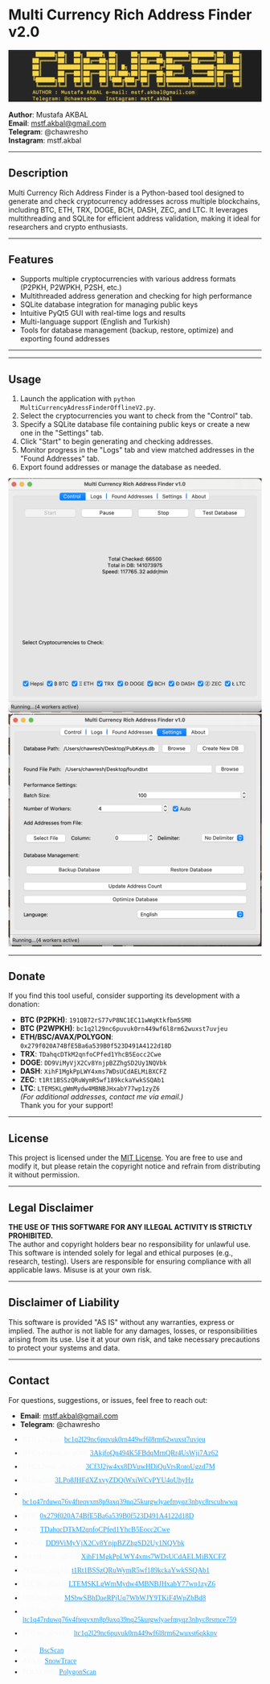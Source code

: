 # Multi Currency Rich Address Finder v2.0

![Uygulama Ekran Görüntüsü](https://github.com/chawresh/Multi-Currency-Rich-Address-Finder-v2.0/blob/5baa205d0ca9a68da0ca8098e27cdc76cb66b0da/3.png)

**Author**: Mustafa AKBAL  
**Email**: mstf.akbal@gmail.com  
**Telegram**: @chawresho  
**Instagram**: mstf.akbal  


---

## Description
Multi Currency Rich Address Finder is a Python-based tool designed to generate and check cryptocurrency addresses across multiple blockchains, including BTC, ETH, TRX, DOGE, BCH, DASH, ZEC, and LTC. It leverages multithreading and SQLite for efficient address validation, making it ideal for researchers and crypto enthusiasts.

---

## Features
- Supports multiple cryptocurrencies with various address formats (P2PKH, P2WPKH, P2SH, etc.)
- Multithreaded address generation and checking for high performance
- SQLite database integration for managing public keys
- Intuitive PyQt5 GUI with real-time logs and results
- Multi-language support (English and Turkish)
- Tools for database management (backup, restore, optimize) and exporting found addresses

---


---

## Usage
1. Launch the application with `python MultiCurrencyAdressFinderOfflineV2.py`.
2. Select the cryptocurrencies you want to check from the "Control" tab.
3. Specify a SQLite database file containing public keys or create a new one in the "Settings" tab.
4. Click "Start" to begin generating and checking addresses.
5. Monitor progress in the "Logs" tab and view matched addresses in the "Found Addresses" tab.
6. Export found addresses or manage the database as needed.

![Uygulama Ekran Görüntüsü](https://github.com/chawresh/Multi-Currency-Rich-Address-Finder-v2.0/blob/9f9ed8a6e889a106a38a69bca5d2256d4a239e7b/1.png)
![Uygulama Ekran Görüntüsü](https://github.com/chawresh/Multi-Currency-Rich-Address-Finder-v2.0/blob/fb16a750a9273e9225a2a3c0df08f6913a5af333/2.png)

---

## Donate
If you find this tool useful, consider supporting its development with a donation:  
- **BTC (P2PKH)**: `191QB72rS77vP8NC1EC11wWqKtkfbm5SM8`  
- **BTC (P2WPKH)**: `bc1q2l29nc6puvuk0rn449wf6l8rm62wuxst7uvjeu`  
- **ETH/BSC/AVAX/POLYGON**: `0x279f020A74BfE5Ba6a539B0f523D491A4122d18D`  
- **TRX**: `TDahqcDTkM2qnfoCPfed1YhcB5Eocc2Cwe`  
- **DOGE**: `DD9ViMyVjX2Cv8YnjpBZZhgSD2Uy1NQVbk`  
- **DASH**: `XihF1MgkPpLWY4xms7WDsUCdAELMiBXCFZ`  
- **ZEC**: `t1Rt1BSSzQRuWymR5wf189kckaYwkSSQAb1`  
- **LTC**: `LTEMSKLgWmMydw4MBNBJHxabY77wp1zyZ6`  
*(For additional addresses, contact me via email.)*  
Thank you for your support!

---

## License
This project is licensed under the [MIT License](LICENSE). You are free to use and modify it, but please retain the copyright notice and refrain from distributing it without permission.

---

## Legal Disclaimer
**THE USE OF THIS SOFTWARE FOR ANY ILLEGAL ACTIVITY IS STRICTLY PROHIBITED.**  
The author and copyright holders bear no responsibility for unlawful use. This software is intended solely for legal and ethical purposes (e.g., research, testing). Users are responsible for ensuring compliance with all applicable laws. Misuse is at your own risk.

---

## Disclaimer of Liability
This software is provided "AS IS" without any warranties, express or implied. The author is not liable for any damages, losses, or responsibilities arising from its use. Use it at your own risk, and take necessary precautions to protect your systems and data.

---

## Contact
For questions, suggestions, or issues, feel free to reach out:  
- **Email**: mstf.akbal@gmail.com  
- **Telegram**: @chawresho  




<ul dir="ltr" style="display: block; padding-inline-start: 2em; margin-block: 0px 1.25em;"><li style="font-family: TwitterChirp, System; margin-top: 0px;"><div dir="ltr" class="css-146c3p1 r-bcqeeo r-1ttztb7 r-qvutc0 r-37j5jr r-a023e6 r-rjixqe r-16dba41" style="color: rgb(247, 249, 249);"><span class="css-1jxf684 r-bcqeeo r-1ttztb7 r-qvutc0 r-poiln3 r-b88u0q r-a8ghvy"><span class="css-1jxf684 r-bcqeeo r-1ttztb7 r-qvutc0 r-poiln3"><span class="css-1jxf684 r-bcqeeo r-1ttztb7 r-qvutc0 r-poiln3 r-a8ghvy"><span class="css-1jxf684 r-bcqeeo r-1ttztb7 r-qvutc0 r-poiln3">BTC p2wpkh</span></span></span></span><span class="css-1jxf684 r-bcqeeo r-1ttztb7 r-qvutc0 r-poiln3 r-a8ghvy"><span class="css-1jxf684 r-bcqeeo r-1ttztb7 r-qvutc0 r-poiln3">: </span></span><a href="https://blockchair.com/bitcoin/address/bc1q2l29nc6puvuk0rn449wf6l8rm62wuxst7uvjeu" rel="noopener noreferrer nofollow" target="_blank" role="link" class="css-1jxf684 r-bcqeeo r-1ttztb7 r-qvutc0 r-poiln3 r-1loqt21" style="color: rgb(29, 155, 240);"><span class="css-1jxf684 r-bcqeeo r-1ttztb7 r-qvutc0 r-poiln3">bc1q2l29nc6puvuk0rn449wf6l8rm62wuxst7uvjeu</span></a><span class="css-1jxf684 r-bcqeeo r-1ttztb7 r-qvutc0 r-poiln3 r-a8ghvy"><span class="css-1jxf684 r-bcqeeo r-1ttztb7 r-qvutc0 r-poiln3">  </span></span></div></li><li style="font-family: TwitterChirp, System; margin-top: 0.8em;"><div dir="ltr" class="css-146c3p1 r-bcqeeo r-1ttztb7 r-qvutc0 r-37j5jr r-a023e6 r-rjixqe r-16dba41" style="color: rgb(247, 249, 249);"><span class="css-1jxf684 r-bcqeeo r-1ttztb7 r-qvutc0 r-poiln3 r-b88u0q r-a8ghvy"><span class="css-1jxf684 r-bcqeeo r-1ttztb7 r-qvutc0 r-poiln3"><span class="css-1jxf684 r-bcqeeo r-1ttztb7 r-qvutc0 r-poiln3 r-a8ghvy"><span class="css-1jxf684 r-bcqeeo r-1ttztb7 r-qvutc0 r-poiln3">BTC p2wpkh_in_p2sh</span></span></span></span><span class="css-1jxf684 r-bcqeeo r-1ttztb7 r-qvutc0 r-poiln3 r-a8ghvy"><span class="css-1jxf684 r-bcqeeo r-1ttztb7 r-qvutc0 r-poiln3">: </span></span><a href="https://blockchair.com/bitcoin/address/3AkjfoQn494K5FBdqMrnQRr4UsWji7Az62" rel="noopener noreferrer nofollow" target="_blank" role="link" class="css-1jxf684 r-bcqeeo r-1ttztb7 r-qvutc0 r-poiln3 r-1loqt21" style="color: rgb(29, 155, 240);"><span class="css-1jxf684 r-bcqeeo r-1ttztb7 r-qvutc0 r-poiln3">3AkjfoQn494K5FBdqMrnQRr4UsWji7Az62</span></a><span class="css-1jxf684 r-bcqeeo r-1ttztb7 r-qvutc0 r-poiln3 r-a8ghvy"><span class="css-1jxf684 r-bcqeeo r-1ttztb7 r-qvutc0 r-poiln3">  </span></span></div></li><li style="font-family: TwitterChirp, System; margin-top: 0.8em;"><div dir="ltr" class="css-146c3p1 r-bcqeeo r-1ttztb7 r-qvutc0 r-37j5jr r-a023e6 r-rjixqe r-16dba41" style="color: rgb(247, 249, 249);"><span class="css-1jxf684 r-bcqeeo r-1ttztb7 r-qvutc0 r-poiln3 r-b88u0q r-a8ghvy"><span class="css-1jxf684 r-bcqeeo r-1ttztb7 r-qvutc0 r-poiln3"><span class="css-1jxf684 r-bcqeeo r-1ttztb7 r-qvutc0 r-poiln3 r-a8ghvy"><span class="css-1jxf684 r-bcqeeo r-1ttztb7 r-qvutc0 r-poiln3">BTC p2wsh_in_p2sh</span></span></span></span><span class="css-1jxf684 r-bcqeeo r-1ttztb7 r-qvutc0 r-poiln3 r-a8ghvy"><span class="css-1jxf684 r-bcqeeo r-1ttztb7 r-qvutc0 r-poiln3">: </span></span><a href="https://blockchair.com/bitcoin/address/3Cf3J2jw4xx8DVuwHDiQuVrsRoroUgzd7M" rel="noopener noreferrer nofollow" target="_blank" role="link" class="css-1jxf684 r-bcqeeo r-1ttztb7 r-qvutc0 r-poiln3 r-1loqt21" style="color: rgb(29, 155, 240);"><span class="css-1jxf684 r-bcqeeo r-1ttztb7 r-qvutc0 r-poiln3">3Cf3J2jw4xx8DVuwHDiQuVrsRoroUgzd7M</span></a><span class="css-1jxf684 r-bcqeeo r-1ttztb7 r-qvutc0 r-poiln3 r-a8ghvy"><span class="css-1jxf684 r-bcqeeo r-1ttztb7 r-qvutc0 r-poiln3">  </span></span></div></li><li style="font-family: TwitterChirp, System; margin-top: 0.8em;"><div dir="ltr" class="css-146c3p1 r-bcqeeo r-1ttztb7 r-qvutc0 r-37j5jr r-a023e6 r-rjixqe r-16dba41" style="color: rgb(247, 249, 249);"><span class="css-1jxf684 r-bcqeeo r-1ttztb7 r-qvutc0 r-poiln3 r-b88u0q r-a8ghvy"><span class="css-1jxf684 r-bcqeeo r-1ttztb7 r-qvutc0 r-poiln3"><span class="css-1jxf684 r-bcqeeo r-1ttztb7 r-qvutc0 r-poiln3 r-a8ghvy"><span class="css-1jxf684 r-bcqeeo r-1ttztb7 r-qvutc0 r-poiln3">BTC p2sh</span></span></span></span><span class="css-1jxf684 r-bcqeeo r-1ttztb7 r-qvutc0 r-poiln3 r-a8ghvy"><span class="css-1jxf684 r-bcqeeo r-1ttztb7 r-qvutc0 r-poiln3">: </span></span><a href="https://blockchair.com/bitcoin/address/3LPo8JHFdXZxvyZDQiWxiWCvPYU4oUhyHz" rel="noopener noreferrer nofollow" target="_blank" role="link" class="css-1jxf684 r-bcqeeo r-1ttztb7 r-qvutc0 r-poiln3 r-1loqt21" style="color: rgb(29, 155, 240);"><span class="css-1jxf684 r-bcqeeo r-1ttztb7 r-qvutc0 r-poiln3">3LPo8JHFdXZxvyZDQiWxiWCvPYU4oUhyHz</span></a><span class="css-1jxf684 r-bcqeeo r-1ttztb7 r-qvutc0 r-poiln3 r-a8ghvy"><span class="css-1jxf684 r-bcqeeo r-1ttztb7 r-qvutc0 r-poiln3">  </span></span></div></li><li style="font-family: TwitterChirp, System; margin-top: 0.8em;"><div dir="ltr" class="css-146c3p1 r-bcqeeo r-1ttztb7 r-qvutc0 r-37j5jr r-a023e6 r-rjixqe r-16dba41" style="color: rgb(247, 249, 249);"><span class="css-1jxf684 r-bcqeeo r-1ttztb7 r-qvutc0 r-poiln3 r-b88u0q r-a8ghvy"><span class="css-1jxf684 r-bcqeeo r-1ttztb7 r-qvutc0 r-poiln3"><span class="css-1jxf684 r-bcqeeo r-1ttztb7 r-qvutc0 r-poiln3 r-a8ghvy"><span class="css-1jxf684 r-bcqeeo r-1ttztb7 r-qvutc0 r-poiln3">BTC p2wsh</span></span></span></span><span class="css-1jxf684 r-bcqeeo r-1ttztb7 r-qvutc0 r-poiln3 r-a8ghvy"><span class="css-1jxf684 r-bcqeeo r-1ttztb7 r-qvutc0 r-poiln3">: </span></span><a href="https://blockchair.com/bitcoin/address/bc1q47rduwq76v4fteqvxm8p9axq39nq25kurgwlyaefmyqz3nhyc8rscuhwwq" rel="noopener noreferrer nofollow" target="_blank" role="link" class="css-1jxf684 r-bcqeeo r-1ttztb7 r-qvutc0 r-poiln3 r-1loqt21" style="color: rgb(29, 155, 240);"><span class="css-1jxf684 r-bcqeeo r-1ttztb7 r-qvutc0 r-poiln3">bc1q47rduwq76v4fteqvxm8p9axq39nq25kurgwlyaefmyqz3nhyc8rscuhwwq</span></a><span class="css-1jxf684 r-bcqeeo r-1ttztb7 r-qvutc0 r-poiln3 r-a8ghvy"><span class="css-1jxf684 r-bcqeeo r-1ttztb7 r-qvutc0 r-poiln3">  </span></span></div></li><li style="font-family: TwitterChirp, System; margin-top: 0.8em;"><div dir="ltr" class="css-146c3p1 r-bcqeeo r-1ttztb7 r-qvutc0 r-37j5jr r-a023e6 r-rjixqe r-16dba41" style="color: rgb(247, 249, 249);"><span class="css-1jxf684 r-bcqeeo r-1ttztb7 r-qvutc0 r-poiln3 r-b88u0q r-a8ghvy"><span class="css-1jxf684 r-bcqeeo r-1ttztb7 r-qvutc0 r-poiln3"><span class="css-1jxf684 r-bcqeeo r-1ttztb7 r-qvutc0 r-poiln3 r-a8ghvy"><span class="css-1jxf684 r-bcqeeo r-1ttztb7 r-qvutc0 r-poiln3">ETH</span></span></span></span><span class="css-1jxf684 r-bcqeeo r-1ttztb7 r-qvutc0 r-poiln3 r-a8ghvy"><span class="css-1jxf684 r-bcqeeo r-1ttztb7 r-qvutc0 r-poiln3">: </span></span><a href="https://etherscan.io/address/0x279f020A74BfE5Ba6a539B0f523D491A4122d18D" rel="noopener noreferrer nofollow" target="_blank" role="link" class="css-1jxf684 r-bcqeeo r-1ttztb7 r-qvutc0 r-poiln3 r-1loqt21" style="color: rgb(29, 155, 240);"><span class="css-1jxf684 r-bcqeeo r-1ttztb7 r-qvutc0 r-poiln3">0x279f020A74BfE5Ba6a539B0f523D491A4122d18D</span></a><span class="css-1jxf684 r-bcqeeo r-1ttztb7 r-qvutc0 r-poiln3 r-a8ghvy"><span class="css-1jxf684 r-bcqeeo r-1ttztb7 r-qvutc0 r-poiln3"></span></span></div></li><li style="font-family: TwitterChirp, System; margin-top: 0.8em;"><div dir="ltr" class="css-146c3p1 r-bcqeeo r-1ttztb7 r-qvutc0 r-37j5jr r-a023e6 r-rjixqe r-16dba41" style="color: rgb(247, 249, 249);"><span class="css-1jxf684 r-bcqeeo r-1ttztb7 r-qvutc0 r-poiln3 r-b88u0q r-a8ghvy"><span class="css-1jxf684 r-bcqeeo r-1ttztb7 r-qvutc0 r-poiln3"><span class="css-1jxf684 r-bcqeeo r-1ttztb7 r-qvutc0 r-poiln3 r-a8ghvy"><span class="css-1jxf684 r-bcqeeo r-1ttztb7 r-qvutc0 r-poiln3">TRX</span></span></span></span><span class="css-1jxf684 r-bcqeeo r-1ttztb7 r-qvutc0 r-poiln3 r-a8ghvy"><span class="css-1jxf684 r-bcqeeo r-1ttztb7 r-qvutc0 r-poiln3">: </span></span><a href="https://tronscan.org/#/address/TDahqcDTkM2qnfoCPfed1YhcB5Eocc2Cwe" rel="noopener noreferrer nofollow" target="_blank" role="link" class="css-1jxf684 r-bcqeeo r-1ttztb7 r-qvutc0 r-poiln3 r-1loqt21" style="color: rgb(29, 155, 240);"><span class="css-1jxf684 r-bcqeeo r-1ttztb7 r-qvutc0 r-poiln3">TDahqcDTkM2qnfoCPfed1YhcB5Eocc2Cwe</span></a><span class="css-1jxf684 r-bcqeeo r-1ttztb7 r-qvutc0 r-poiln3 r-a8ghvy"><span class="css-1jxf684 r-bcqeeo r-1ttztb7 r-qvutc0 r-poiln3">  </span></span></div></li><li style="font-family: TwitterChirp, System; margin-top: 0.8em;"><div dir="ltr" class="css-146c3p1 r-bcqeeo r-1ttztb7 r-qvutc0 r-37j5jr r-a023e6 r-rjixqe r-16dba41" style="color: rgb(247, 249, 249);"><span class="css-1jxf684 r-bcqeeo r-1ttztb7 r-qvutc0 r-poiln3 r-b88u0q r-a8ghvy"><span class="css-1jxf684 r-bcqeeo r-1ttztb7 r-qvutc0 r-poiln3"><span class="css-1jxf684 r-bcqeeo r-1ttztb7 r-qvutc0 r-poiln3 r-a8ghvy"><span class="css-1jxf684 r-bcqeeo r-1ttztb7 r-qvutc0 r-poiln3">DOGE</span></span></span></span><span class="css-1jxf684 r-bcqeeo r-1ttztb7 r-qvutc0 r-poiln3 r-a8ghvy"><span class="css-1jxf684 r-bcqeeo r-1ttztb7 r-qvutc0 r-poiln3">: </span></span><a href="https://dogechain.info/address/DD9ViMyVjX2Cv8YnjpBZZhgSD2Uy1NQVbk" rel="noopener noreferrer nofollow" target="_blank" role="link" class="css-1jxf684 r-bcqeeo r-1ttztb7 r-qvutc0 r-poiln3 r-1loqt21" style="color: rgb(29, 155, 240);"><span class="css-1jxf684 r-bcqeeo r-1ttztb7 r-qvutc0 r-poiln3">DD9ViMyVjX2Cv8YnjpBZZhgSD2Uy1NQVbk</span></a><span class="css-1jxf684 r-bcqeeo r-1ttztb7 r-qvutc0 r-poiln3 r-a8ghvy"><span class="css-1jxf684 r-bcqeeo r-1ttztb7 r-qvutc0 r-poiln3">  </span></span></div></li><li style="font-family: TwitterChirp, System; margin-top: 0.8em;"><div dir="ltr" class="css-146c3p1 r-bcqeeo r-1ttztb7 r-qvutc0 r-37j5jr r-a023e6 r-rjixqe r-16dba41" style="color: rgb(247, 249, 249);"><span class="css-1jxf684 r-bcqeeo r-1ttztb7 r-qvutc0 r-poiln3 r-b88u0q r-a8ghvy"><span class="css-1jxf684 r-bcqeeo r-1ttztb7 r-qvutc0 r-poiln3"><span class="css-1jxf684 r-bcqeeo r-1ttztb7 r-qvutc0 r-poiln3 r-a8ghvy"><span class="css-1jxf684 r-bcqeeo r-1ttztb7 r-qvutc0 r-poiln3">DASH dash_p2pkh</span></span></span></span><span class="css-1jxf684 r-bcqeeo r-1ttztb7 r-qvutc0 r-poiln3 r-a8ghvy"><span class="css-1jxf684 r-bcqeeo r-1ttztb7 r-qvutc0 r-poiln3">: </span></span><a href="https://chainz.cryptoid.info/dash/address.dws?XihF1MgkPpLWY4xms7WDsUCdAELMiBXCFZ.htm" rel="noopener noreferrer nofollow" target="_blank" role="link" class="css-1jxf684 r-bcqeeo r-1ttztb7 r-qvutc0 r-poiln3 r-1loqt21" style="color: rgb(29, 155, 240);"><span class="css-1jxf684 r-bcqeeo r-1ttztb7 r-qvutc0 r-poiln3">XihF1MgkPpLWY4xms7WDsUCdAELMiBXCFZ</span></a><span class="css-1jxf684 r-bcqeeo r-1ttztb7 r-qvutc0 r-poiln3 r-a8ghvy"><span class="css-1jxf684 r-bcqeeo r-1ttztb7 r-qvutc0 r-poiln3">  </span></span></div></li><li style="font-family: TwitterChirp, System; margin-top: 0.8em;"><div dir="ltr" class="css-146c3p1 r-bcqeeo r-1ttztb7 r-qvutc0 r-37j5jr r-a023e6 r-rjixqe r-16dba41" style="color: rgb(247, 249, 249);"><span class="css-1jxf684 r-bcqeeo r-1ttztb7 r-qvutc0 r-poiln3 r-b88u0q r-a8ghvy"><span class="css-1jxf684 r-bcqeeo r-1ttztb7 r-qvutc0 r-poiln3"><span class="css-1jxf684 r-bcqeeo r-1ttztb7 r-qvutc0 r-poiln3 r-a8ghvy"><span class="css-1jxf684 r-bcqeeo r-1ttztb7 r-qvutc0 r-poiln3">ZEC zec_p2pkh</span></span></span></span><span class="css-1jxf684 r-bcqeeo r-1ttztb7 r-qvutc0 r-poiln3 r-a8ghvy"><span class="css-1jxf684 r-bcqeeo r-1ttztb7 r-qvutc0 r-poiln3">: </span></span><a href="https://zcha.in/address/t1Rt1BSSzQRuWymR5wf189kckaYwkSSQAb1" rel="noopener noreferrer nofollow" target="_blank" role="link" class="css-1jxf684 r-bcqeeo r-1ttztb7 r-qvutc0 r-poiln3 r-1loqt21" style="color: rgb(29, 155, 240);"><span class="css-1jxf684 r-bcqeeo r-1ttztb7 r-qvutc0 r-poiln3">t1Rt1BSSzQRuWymR5wf189kckaYwkSSQAb1</span></a><span class="css-1jxf684 r-bcqeeo r-1ttztb7 r-qvutc0 r-poiln3 r-a8ghvy"><span class="css-1jxf684 r-bcqeeo r-1ttztb7 r-qvutc0 r-poiln3">  </span></span></div></li><li style="font-family: TwitterChirp, System; margin-top: 0.8em;"><div dir="ltr" class="css-146c3p1 r-bcqeeo r-1ttztb7 r-qvutc0 r-37j5jr r-a023e6 r-rjixqe r-16dba41" style="color: rgb(247, 249, 249);"><span class="css-1jxf684 r-bcqeeo r-1ttztb7 r-qvutc0 r-poiln3 r-b88u0q r-a8ghvy"><span class="css-1jxf684 r-bcqeeo r-1ttztb7 r-qvutc0 r-poiln3"><span class="css-1jxf684 r-bcqeeo r-1ttztb7 r-qvutc0 r-poiln3 r-a8ghvy"><span class="css-1jxf684 r-bcqeeo r-1ttztb7 r-qvutc0 r-poiln3">LTC ltc_p2pkh</span></span></span></span><span class="css-1jxf684 r-bcqeeo r-1ttztb7 r-qvutc0 r-poiln3 r-a8ghvy"><span class="css-1jxf684 r-bcqeeo r-1ttztb7 r-qvutc0 r-poiln3">: </span></span><a href="https://blockchair.com/litecoin/address/LTEMSKLgWmMydw4MBNBJHxabY77wp1zyZ6" rel="noopener noreferrer nofollow" target="_blank" role="link" class="css-1jxf684 r-bcqeeo r-1ttztb7 r-qvutc0 r-poiln3 r-1loqt21" style="color: rgb(29, 155, 240);"><span class="css-1jxf684 r-bcqeeo r-1ttztb7 r-qvutc0 r-poiln3">LTEMSKLgWmMydw4MBNBJHxabY77wp1zyZ6</span></a><span class="css-1jxf684 r-bcqeeo r-1ttztb7 r-qvutc0 r-poiln3 r-a8ghvy"><span class="css-1jxf684 r-bcqeeo r-1ttztb7 r-qvutc0 r-poiln3">  </span></span></div></li><li style="font-family: TwitterChirp, System; margin-top: 0.8em;"><div dir="ltr" class="css-146c3p1 r-bcqeeo r-1ttztb7 r-qvutc0 r-37j5jr r-a023e6 r-rjixqe r-16dba41" style="color: rgb(247, 249, 249);"><span class="css-1jxf684 r-bcqeeo r-1ttztb7 r-qvutc0 r-poiln3 r-b88u0q r-a8ghvy"><span class="css-1jxf684 r-bcqeeo r-1ttztb7 r-qvutc0 r-poiln3"><span class="css-1jxf684 r-bcqeeo r-1ttztb7 r-qvutc0 r-poiln3 r-a8ghvy"><span class="css-1jxf684 r-bcqeeo r-1ttztb7 r-qvutc0 r-poiln3">LTC ltc_p2sh</span></span></span></span><span class="css-1jxf684 r-bcqeeo r-1ttztb7 r-qvutc0 r-poiln3 r-a8ghvy"><span class="css-1jxf684 r-bcqeeo r-1ttztb7 r-qvutc0 r-poiln3">: </span></span><a href="https://blockchair.com/litecoin/address/MSbwSBhDaeRPjUq7WbWJY9TKiF4WpZbBd8" rel="noopener noreferrer nofollow" target="_blank" role="link" class="css-1jxf684 r-bcqeeo r-1ttztb7 r-qvutc0 r-poiln3 r-1loqt21" style="color: rgb(29, 155, 240);"><span class="css-1jxf684 r-bcqeeo r-1ttztb7 r-qvutc0 r-poiln3">MSbwSBhDaeRPjUq7WbWJY9TKiF4WpZbBd8</span></a><span class="css-1jxf684 r-bcqeeo r-1ttztb7 r-qvutc0 r-poiln3 r-a8ghvy"><span class="css-1jxf684 r-bcqeeo r-1ttztb7 r-qvutc0 r-poiln3">  </span></span></div></li><li style="font-family: TwitterChirp, System; margin-top: 0.8em;"><div dir="ltr" class="css-146c3p1 r-bcqeeo r-1ttztb7 r-qvutc0 r-37j5jr r-a023e6 r-rjixqe r-16dba41" style="color: rgb(247, 249, 249);"><span class="css-1jxf684 r-bcqeeo r-1ttztb7 r-qvutc0 r-poiln3 r-b88u0q r-a8ghvy"><span class="css-1jxf684 r-bcqeeo r-1ttztb7 r-qvutc0 r-poiln3"><span class="css-1jxf684 r-bcqeeo r-1ttztb7 r-qvutc0 r-poiln3 r-a8ghvy"><span class="css-1jxf684 r-bcqeeo r-1ttztb7 r-qvutc0 r-poiln3">LTC ltc_p2wsh</span></span></span></span><span class="css-1jxf684 r-bcqeeo r-1ttztb7 r-qvutc0 r-poiln3 r-a8ghvy"><span class="css-1jxf684 r-bcqeeo r-1ttztb7 r-qvutc0 r-poiln3">: </span></span><a href="https://blockchair.com/litecoin/address/ltc1q47rduwq76v4fteqvxm8p9axq39nq25kurgwlyaefmyqz3nhyc8rsmce759" rel="noopener noreferrer nofollow" target="_blank" role="link" class="css-1jxf684 r-bcqeeo r-1ttztb7 r-qvutc0 r-poiln3 r-1loqt21" style="color: rgb(29, 155, 240);"><span class="css-1jxf684 r-bcqeeo r-1ttztb7 r-qvutc0 r-poiln3">ltc1q47rduwq76v4fteqvxm8p9axq39nq25kurgwlyaefmyqz3nhyc8rsmce759</span></a><span class="css-1jxf684 r-bcqeeo r-1ttztb7 r-qvutc0 r-poiln3 r-a8ghvy"><span class="css-1jxf684 r-bcqeeo r-1ttztb7 r-qvutc0 r-poiln3">  </span></span></div></li><li style="font-family: TwitterChirp, System; margin-top: 0.8em;"><div dir="ltr" class="css-146c3p1 r-bcqeeo r-1ttztb7 r-qvutc0 r-37j5jr r-a023e6 r-rjixqe r-16dba41" style="color: rgb(247, 249, 249);"><span class="css-1jxf684 r-bcqeeo r-1ttztb7 r-qvutc0 r-poiln3 r-b88u0q r-a8ghvy"><span class="css-1jxf684 r-bcqeeo r-1ttztb7 r-qvutc0 r-poiln3"><span class="css-1jxf684 r-bcqeeo r-1ttztb7 r-qvutc0 r-poiln3 r-a8ghvy"><span class="css-1jxf684 r-bcqeeo r-1ttztb7 r-qvutc0 r-poiln3">LTC ltc_p2wpkh</span></span></span></span><span class="css-1jxf684 r-bcqeeo r-1ttztb7 r-qvutc0 r-poiln3 r-a8ghvy"><span class="css-1jxf684 r-bcqeeo r-1ttztb7 r-qvutc0 r-poiln3">: </span></span><a href="https://blockchair.com/litecoin/address/ltc1q2l29nc6puvuk0rn449wf6l8rm62wuxst6qkkpv" rel="noopener noreferrer nofollow" target="_blank" role="link" class="css-1jxf684 r-bcqeeo r-1ttztb7 r-qvutc0 r-poiln3 r-1loqt21" style="color: rgb(29, 155, 240);"><span class="css-1jxf684 r-bcqeeo r-1ttztb7 r-qvutc0 r-poiln3">ltc1q2l29nc6puvuk0rn449wf6l8rm62wuxst6qkkpv</span></a></div></li></ul>
<ul style="display: block; padding-inline-start: 2em; margin-block: 0.75em;"><li style="font-family: TwitterChirp, System; margin-top: 0px;"><div dir="ltr" class="css-146c3p1 r-bcqeeo r-1ttztb7 r-qvutc0 r-37j5jr r-a023e6 r-rjixqe r-16dba41" style="color: rgb(247, 249, 249);"><span class="css-1jxf684 r-bcqeeo r-1ttztb7 r-qvutc0 r-poiln3 r-a8ghvy"><span class="css-1jxf684 r-bcqeeo r-1ttztb7 r-qvutc0 r-poiln3">BSC: </span></span><a href="https://bscscan.com/address/0x279f020A74BfE5Ba6a539B0f523D491A4122d18D" rel="noopener noreferrer nofollow" target="_blank" role="link" class="css-1jxf684 r-bcqeeo r-1ttztb7 r-qvutc0 r-poiln3 r-1loqt21" style="color: rgb(29, 155, 240);"><span class="css-1jxf684 r-bcqeeo r-1ttztb7 r-qvutc0 r-poiln3">BscScan</span></a><span class="css-1jxf684 r-bcqeeo r-1ttztb7 r-qvutc0 r-poiln3 r-a8ghvy"><span class="css-1jxf684 r-bcqeeo r-1ttztb7 r-qvutc0 r-poiln3">  </span></span></div></li><li style="font-family: TwitterChirp, System; margin-top: 0.4em;"><div dir="ltr" class="css-146c3p1 r-bcqeeo r-1ttztb7 r-qvutc0 r-37j5jr r-a023e6 r-rjixqe r-16dba41" style="color: rgb(247, 249, 249);"><span class="css-1jxf684 r-bcqeeo r-1ttztb7 r-qvutc0 r-poiln3 r-a8ghvy"><span class="css-1jxf684 r-bcqeeo r-1ttztb7 r-qvutc0 r-poiln3">AVAX: </span></span><a href="https://snowtrace.io/address/0x279f020A74BfE5Ba6a539B0f523D491A4122d18D" rel="noopener noreferrer nofollow" target="_blank" role="link" class="css-1jxf684 r-bcqeeo r-1ttztb7 r-qvutc0 r-poiln3 r-1loqt21" style="color: rgb(29, 155, 240);"><span class="css-1jxf684 r-bcqeeo r-1ttztb7 r-qvutc0 r-poiln3">SnowTrace</span></a><span class="css-1jxf684 r-bcqeeo r-1ttztb7 r-qvutc0 r-poiln3 r-a8ghvy"><span class="css-1jxf684 r-bcqeeo r-1ttztb7 r-qvutc0 r-poiln3">  </span></span></div></li><li style="font-family: TwitterChirp, System; margin-top: 0.4em;"><div dir="ltr" class="css-146c3p1 r-bcqeeo r-1ttztb7 r-qvutc0 r-37j5jr r-a023e6 r-rjixqe r-16dba41" style="color: rgb(247, 249, 249);"><span class="css-1jxf684 r-bcqeeo r-1ttztb7 r-qvutc0 r-poiln3 r-a8ghvy"><span class="css-1jxf684 r-bcqeeo r-1ttztb7 r-qvutc0 r-poiln3">POLYGON: </span></span><a href="https://polygonscan.com/address/0x279f020A74BfE5Ba6a539B0f523D491A4122d18D" rel="noopener noreferrer nofollow" target="_blank" role="link" class="css-1jxf684 r-bcqeeo r-1ttztb7 r-qvutc0 r-poiln3 r-1loqt21" style="color: rgb(29, 155, 240);"><span class="css-1jxf684 r-bcqeeo r-1ttztb7 r-qvutc0 r-poiln3">PolygonScan</span></a></div></li></ul>
